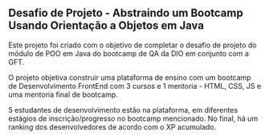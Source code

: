 ## Desafio de Projeto - Abstraindo um Bootcamp Usando Orientação a Objetos em Java

Este projeto foi criado com o objetivo de completar o desafio de projeto do módulo de POO em Java do bootcamp de QA da DIO em conjunto com a GFT.

O projeto objetiva construir uma plataforma de ensino com um bootcamp de Desenvolvimento FrontEnd com 3 cursos e 1 mentoria - HTML, CSS, JS e uma mentoria final de bootcamp. 

5 estudantes de desenvolvimento estão na plataforma, em diferentes estágios de inscrição/progresso no bootcamp mencionado. No final, há um ranking dos desenvolvedores de acordo com o XP acumulado.  